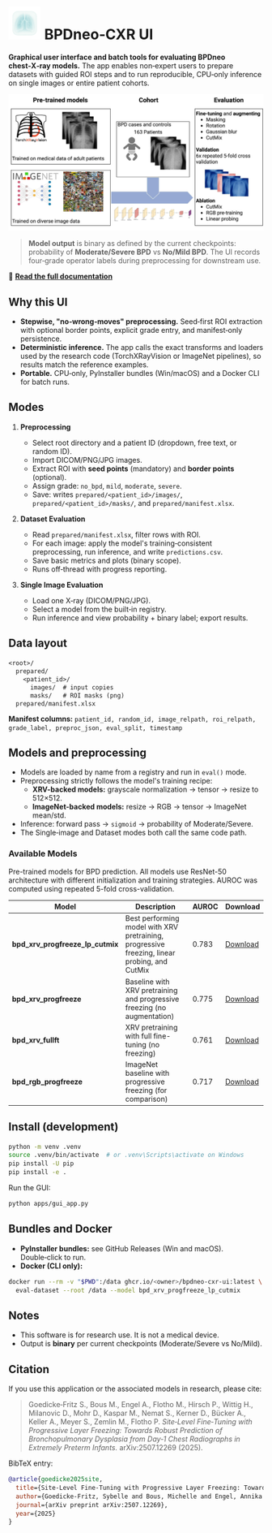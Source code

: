# <img src="https://raw.githubusercontent.com/phflot/bpdneo-cxr-ui/77d3e0839be2403be5cbf37b72f4f4b12f9a5ed8/img/icon.png" alt="BPDneo logo" height="64"> BPDneo‑CXR UI

**Graphical user interface and batch tools for evaluating BPDneo chest‑X‑ray models.**
The app enables non‑expert users to prepare datasets with guided ROI steps and to run reproducible, CPU‑only inference on single images or entire patient cohorts.

![Abstract](https://raw.githubusercontent.com/phflot/bpdneo-cxr-ui/77d3e0839be2403be5cbf37b72f4f4b12f9a5ed8/img/abstract.png)

> **Model output** is binary as defined by the current checkpoints: probability of **Moderate/Severe BPD** vs **No/Mild BPD**. The UI records four‑grade operator labels during preprocessing for downstream use.

📖 **[Read the full documentation](https://bpdneo-cxr-ui.readthedocs.io/en/latest/)**

## Why this UI

- **Stepwise, "no‑wrong‑moves" preprocessing.** Seed‑first ROI extraction with optional border points, explicit grade entry, and manifest‑only persistence.
- **Deterministic inference.** The app calls the exact transforms and loaders used by the research code (TorchXRayVision or ImageNet pipelines), so results match the reference examples.
- **Portable.** CPU‑only, PyInstaller bundles (Win/macOS) and a Docker CLI for batch runs.

## Modes

1. **Preprocessing**
   - Select root directory and a patient ID (dropdown, free text, or random ID).
   - Import DICOM/PNG/JPG images.
   - Extract ROI with **seed points** (mandatory) and **border points** (optional).
   - Assign grade: `no_bpd`, `mild`, `moderate`, `severe`.
   - Save: writes `prepared/<patient_id>/images/`, `prepared/<patient_id>/masks/`, and `prepared/manifest.xlsx`.

2. **Dataset Evaluation**
   - Read `prepared/manifest.xlsx`, filter rows with ROI.
   - For each image: apply the model's training‑consistent preprocessing, run inference, and write `predictions.csv`.
   - Save basic metrics and plots (binary scope).
   - Runs off‑thread with progress reporting.

3. **Single Image Evaluation**
   - Load one X‑ray (DICOM/PNG/JPG).
   - Select a model from the built‑in registry.
   - Run inference and view probability + binary label; export results.

## Data layout

```
<root>/
  prepared/
    <patient_id>/
      images/  # input copies
      masks/   # ROI masks (png)
  prepared/manifest.xlsx
```

**Manifest columns:**
`patient_id, random_id, image_relpath, roi_relpath, grade_label, preproc_json, eval_split, timestamp`

## Models and preprocessing

- Models are loaded by name from a registry and run in `eval()` mode.
- Preprocessing strictly follows the model's training recipe:
  - **XRV-backed models:** grayscale normalization → tensor → resize to 512×512.
  - **ImageNet-backed models:** resize → RGB → tensor → ImageNet mean/std.
- Inference: forward pass → `sigmoid` → probability of Moderate/Severe.
- The Single‑image and Dataset modes both call the same code path.

### Available Models

Pre-trained models for BPD prediction. All models use ResNet-50 architecture with different initialization and training strategies. AUROC was computed using repeated 5-fold cross-validation.

| Model | Description | AUROC | Download |
|-------|-------------|-------|----------|
| **bpd_xrv_progfreeze_lp_cutmix** | Best performing model with XRV pretraining, progressive freezing, linear probing, and CutMix | 0.783 | [Download](https://cloud.hiz-saarland.de/public.php/dav/files/nLYMSE8jRSg3j8j) |
| **bpd_xrv_progfreeze** | Baseline with XRV pretraining and progressive freezing (no augmentation) | 0.775 | [Download](https://cloud.hiz-saarland.de/public.php/dav/files/SRxGJzLSpEMMAD4) |
| **bpd_xrv_fullft** | XRV pretraining with full fine-tuning (no freezing) | 0.761 | [Download](https://cloud.hiz-saarland.de/public.php/dav/files/w2czAo4oYxFaAGi) |
| **bpd_rgb_progfreeze** | ImageNet baseline with progressive freezing (for comparison) | 0.717 | [Download](https://cloud.hiz-saarland.de/public.php/dav/files/W7EmnFDSFwoFSBL) |


## Install (development)

```bash
python -m venv .venv
source .venv/bin/activate  # or .venv\Scripts\activate on Windows
pip install -U pip
pip install -e .
```

Run the GUI:

```bash
python apps/gui_app.py
```

## Bundles and Docker

- **PyInstaller bundles:** see GitHub Releases (Win and macOS). Double‑click to run.
- **Docker (CLI only):**

```bash
docker run --rm -v "$PWD":/data ghcr.io/<owner>/bpdneo-cxr-ui:latest \
  eval-dataset --root /data --model bpd_xrv_progfreeze_lp_cutmix
```

## Notes

- This software is for research use. It is not a medical device.
- Output is **binary** per current checkpoints (Moderate/Severe vs No/Mild).

## Citation

If you use this application or the associated models in research, please cite:

> Goedicke‑Fritz S., Bous M., Engel A., Flotho M., Hirsch P., Wittig H., Milanovic D., Mohr D., Kaspar M., Nemat S., Kerner D., Bücker A., Keller A., Meyer S., Zemlin M., Flotho P.
> *Site‑Level Fine‑Tuning with Progressive Layer Freezing: Towards Robust Prediction of Bronchopulmonary Dysplasia from Day‑1 Chest Radiographs in Extremely Preterm Infants.* arXiv:2507.12269 (2025).

BibTeX entry:
```bibtex
@article{goedicke2025site,
  title={Site-Level Fine-Tuning with Progressive Layer Freezing: Towards Robust Prediction of Bronchopulmonary Dysplasia from Day-1 Chest Radiographs in Extremely Preterm Infants},
  author={Goedicke-Fritz, Sybelle and Bous, Michelle and Engel, Annika and Flotho, Matthias and Hirsch, Pascal and Wittig, Hannah and Milanovic, Dino and Mohr, Dominik and Kaspar, Mathias and Nemat, Sogand and Kerner, Dorothea and Bücker, Arno and Keller, Andreas and Meyer, Sascha and Zemlin, Michael and Flotho, Philipp},
  journal={arXiv preprint arXiv:2507.12269},
  year={2025}
}
```
